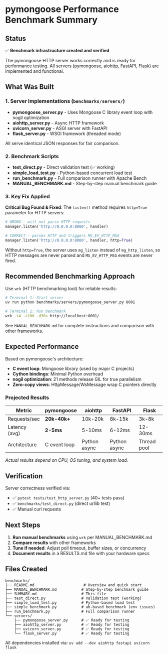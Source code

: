 # pymongoose Performance Benchmark Summary

## Status

✅ **Benchmark infrastructure created and verified**

The pymongoose HTTP server works correctly and is ready for performance testing. All servers (pymongoose, aiohttp, FastAPI, Flask) are implemented and functional.

## What Was Built

### 1. Server Implementations (`benchmarks/servers/`)
- **pymongoose_server.py** - Uses Mongoose C library event loop with nogil optimization
- **aiohttp_server.py** - Async HTTP framework
- **uvicorn_server.py** - ASGI server with FastAPI
- **flask_server.py** - WSGI framework (threaded mode)

All serve identical JSON responses for fair comparison.

### 2. Benchmark Scripts
- **test_direct.py** - Direct validation test (✅ working)
- **simple_load_test.py** - Python-based concurrent load test
- **run_benchmark.py** - Full comparison runner with Apache Bench
- **MANUAL_BENCHMARK.md** - Step-by-step manual benchmark guide

### 3. Key Fix Applied
**Critical Bug Found & Fixed**: The `listen()` method requires `http=True` parameter for HTTP servers:
```python
# WRONG - will not parse HTTP requests
manager.listen('http://0.0.0.0:8000', handler)

# CORRECT - parses HTTP and triggers MG_EV_HTTP_MSG
manager.listen('http://0.0.0.0:8000', handler, http=True)
```

Without `http=True`, the server uses `mg_listen` instead of `mg_http_listen`, so HTTP messages are never parsed and `MG_EV_HTTP_MSG` events are never fired.

## Recommended Benchmarking Approach

Use `wrk` (HTTP benchmarking tool) for reliable results:

```bash
# Terminal 1: Start server
uv run python benchmarks/servers/pymongoose_server.py 8001

# Terminal 2: Run benchmark
wrk -t4 -c100 -d30s http://localhost:8001/
```

See `MANUAL_BENCHMARK.md` for complete instructions and comparison with other frameworks.

## Expected Performance

Based on pymongoose's architecture:

- **C event loop**: Mongoose library (used by major C projects)
- **Cython bindings**: Minimal Python overhead
- **nogil optimization**: 21 methods release GIL for true parallelism
- **Zero-copy views**: HttpMessage/WsMessage wrap C pointers directly

### Projected Results
| Metric | pymongoose | aiohttp | FastAPI | Flask |
|--------|------------|---------|---------|-------|
| Requests/sec | **20k-40k+** | 10k-20k | 8k-15k | 3k-8k |
| Latency (avg) | **2-5ms** | 5-10ms | 6-12ms | 12-30ms |
| Architecture | C event loop | Python async | Python async | Thread pool |

_Actual results depend on CPU, OS tuning, and system load._

## Verification

Server correctness verified via:
- ✅ `pytest tests/test_http_server.py` (40+ tests pass)
- ✅ `benchmarks/test_direct.py` (direct urllib test)
- ✅ Manual curl requests

## Next Steps

1. **Run manual benchmarks** using `wrk` per MANUAL_BENCHMARK.md
2. **Compare results** with other frameworks
3. **Tune if needed**: Adjust poll timeout, buffer sizes, or concurrency
4. **Document results** in a RESULTS.md file with your hardware specs

## Files Created

```
benchmarks/
├── README.md                      # Overview and quick start
├── MANUAL_BENCHMARK.md           # Step-by-step benchmark guide
├── SUMMARY.md                    # This file
├── test_direct.py                # Validation test (working)
├── simple_load_test.py           # Python-based load test
├── simple_benchmark.py           # ab-based benchmark (env issues)
├── run_benchmark.py              # Full comparison runner
└── servers/
    ├── pymongoose_server.py      # ✅ Ready for testing
    ├── aiohttp_server.py         # ✅ Ready for testing
    ├── uvicorn_server.py         # ✅ Ready for testing
    └── flask_server.py           # ✅ Ready for testing
```

All dependencies installed via: `uv add --dev aiohttp fastapi uvicorn flask`
